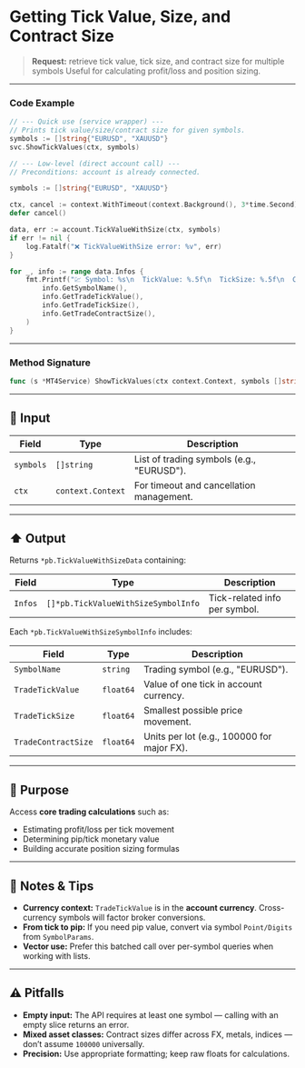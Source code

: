 # Getting Tick Value, Size, and Contract Size

> **Request:** retrieve tick value, tick size, and contract size for multiple symbols
> Useful for calculating profit/loss and position sizing.

---

### Code Example

```go
// --- Quick use (service wrapper) ---
// Prints tick value/size/contract size for given symbols.
symbols := []string{"EURUSD", "XAUUSD"}
svc.ShowTickValues(ctx, symbols)

// --- Low-level (direct account call) ---
// Preconditions: account is already connected.

symbols := []string{"EURUSD", "XAUUSD"}

ctx, cancel := context.WithTimeout(context.Background(), 3*time.Second)
defer cancel()

data, err := account.TickValueWithSize(ctx, symbols)
if err != nil {
    log.Fatalf("❌ TickValueWithSize error: %v", err)
}

for _, info := range data.Infos {
    fmt.Printf("💹 Symbol: %s\n  TickValue: %.5f\n  TickSize: %.5f\n  ContractSize: %.2f\n\n",
        info.GetSymbolName(),
        info.GetTradeTickValue(),
        info.GetTradeTickSize(),
        info.GetTradeContractSize(),
    )
}
```

---

### Method Signature

```go
func (s *MT4Service) ShowTickValues(ctx context.Context, symbols []string)
```

---

## 🔽 Input

| Field     | Type              | Description                               |
| --------- | ----------------- | ----------------------------------------- |
| `symbols` | `[]string`        | List of trading symbols (e.g., "EURUSD"). |
| `ctx`     | `context.Context` | For timeout and cancellation management.  |

---

## ⬆️ Output

Returns `*pb.TickValueWithSizeData` containing:

| Field   | Type                                | Description                   |
| ------- | ----------------------------------- | ----------------------------- |
| `Infos` | `[]*pb.TickValueWithSizeSymbolInfo` | Tick-related info per symbol. |

Each `*pb.TickValueWithSizeSymbolInfo` includes:

| Field               | Type      | Description                                |
| ------------------- | --------- | ------------------------------------------ |
| `SymbolName`        | `string`  | Trading symbol (e.g., "EURUSD").           |
| `TradeTickValue`    | `float64` | Value of one tick in account currency.     |
| `TradeTickSize`     | `float64` | Smallest possible price movement.          |
| `TradeContractSize` | `float64` | Units per lot (e.g., 100000 for major FX). |

---

## 🎯 Purpose

Access **core trading calculations** such as:

* Estimating profit/loss per tick movement
* Determining pip/tick monetary value
* Building accurate position sizing formulas

---

## 🧩 Notes & Tips

* **Currency context:** `TradeTickValue` is in the **account currency**. Cross-currency symbols will factor broker conversions.
* **From tick to pip:** If you need pip value, convert via symbol `Point/Digits` from `SymbolParams`.
* **Vector use:** Prefer this batched call over per-symbol queries when working with lists.

---

## ⚠️ Pitfalls

* **Empty input:** The API requires at least one symbol — calling with an empty slice returns an error.
* **Mixed asset classes:** Contract sizes differ across FX, metals, indices — don’t assume `100000` universally.
* **Precision:** Use appropriate formatting; keep raw floats for calculations.
